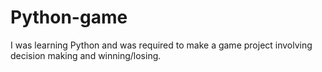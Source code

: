 # Python-game
I was learning Python and was required to make a game project involving decision making and winning/losing.
